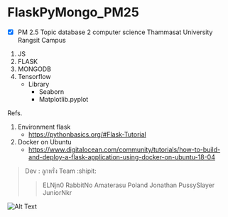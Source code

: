 # FlaskPyMongo_PM25
- [x] PM 2.5 Topic database 2 computer science Thammasat University Rangsit Campus

1. JS
2. FLASK
3. MONGODB
4. Tensorflow
   - Library
     - Seaborn
     - Matplotlib.pyplot

Refs.
1. Environment flask
   - https://pythonbasics.org/#Flask-Tutorial
2. Docker on Ubuntu
   - https://www.digitalocean.com/community/tutorials/how-to-build-and-deploy-a-flask-application-using-docker-on-ubuntu-18-04
   
>Dev : ลูกหรั่ง Team :shipit:
>>ELNjn0
>>RabbitNo
>>Amaterasu
>>Poland
>>Jonathan
>>PussySlayer
>>JuniorNkr

![Alt Text](https://sv1.picz.in.th/images/2020/12/19/jrY9TP.png)
